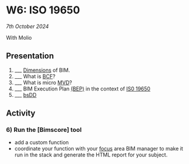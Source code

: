 # W6: ISO 19650

*7th October 2024*

With Molio

## Presentation
1. ___ [Dimensions] of BIM.
1. ___ What is [BCF]?
1. ___ What is micro [MVD]?
1. ___ BIM Execution Plan [(BEP)] in the context of [IS0 19650]
1. ___ [bsDD]

## Activity
### 6) Run the [Bimscore] tool
* add a custom function
* coordinate your function with your [focus] area BIM manager to make it run in the stack and generate the HTML report for your subject.

<!--
TOOL Continue working with IfcOpenShell
1. ___ [Rules](/Concepts/Rules)
1. ___ Prompt Model [MachineLearning](/Concepts/MachineLearning)

* Submit [A2](/Assignments/A2) - 8th October 2023

### In class Activity
* IfcOpenShell [Advanced examples](/Examples/IfcOpenShell/Advanced)
 * Machine Learning Activity
 * Experimenting Rules
-->
[BCF]: /Concepts/BCF.md
[(BEP)]: /Concepts/BIMExecutionPlan.md
[bsDD]: /Concepts/bsDD.md
[Dimensions]: /Concepts/Dimensions.md
[focus]: /Focus/index.md
[IS0 19650]: /Concepts/ISO19650.md
[MVD]: /Concepts/MVD.md
